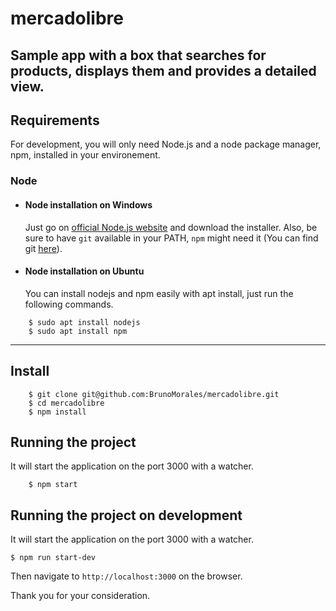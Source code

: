# mercadolibre

Sample app with a box that searches for products, displays them and provides a detailed view.
---



## Requirements

For development, you will only need Node.js and a node package manager, npm, installed in your environement.

### Node

- #### Node installation on Windows

  Just go on [official Node.js website](https://nodejs.org/) and download the installer.
Also, be sure to have `git` available in your PATH, `npm` might need it (You can find git [here](https://git-scm.com/)).

- #### Node installation on Ubuntu

  You can install nodejs and npm easily with apt install, just run the following commands.

``` 
    $ sudo apt install nodejs
    $ sudo apt install npm
```

---

## Install

```
    $ git clone git@github.com:BrunoMorales/mercadolibre.git
    $ cd mercadolibre
    $ npm install
```


## Running the project
  
  It will start the application on the port 3000 with a watcher.

```
    $ npm start
```

## Running the project on development
  
  It will start the application on the port 3000 with a watcher.

    $ npm run start-dev
    
  Then navigate to `http://localhost:3000` on the browser.

Thank you for your consideration.
